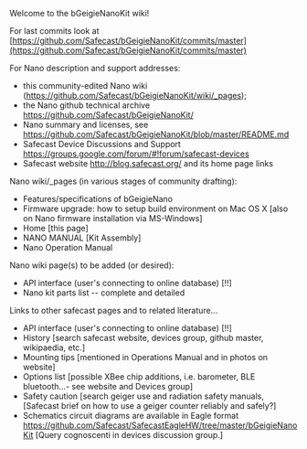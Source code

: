 Welcome to the bGeigieNanoKit wiki!

For last commits look at [https://github.com/Safecast/bGeigieNanoKit/commits/master](https://github.com/Safecast/bGeigieNanoKit/commits/master)

For Nano description and support addresses: 
* this community-edited Nano wiki (https://github.com/Safecast/bGeigieNanoKit/wiki/_pages);
* the Nano github technical archive https://github.com/Safecast/bGeigieNanoKit/
* Nano summary and licenses, see https://github.com/Safecast/bGeigieNanoKit/blob/master/README.md
* Safecast Device Discussions and Support https://groups.google.com/forum/#!forum/safecast-devices 
* Safecast website http://blog.safecast.org/  and its home page links

Nano wiki/_pages (in various stages of community drafting):
* Features/specifications of bGeigieNano
* Firmware upgrade: how to setup build environment on Mac OS X [also on Nano firmware installation via MS-Windows]
* Home   [this page]
* NANO MANUAL [Kit Assembly] 
* Nano Operation Manual 

Nano wiki page(s) to be added (or desired):
* API interface (user's connecting to online database) [!!]
* Nano kit parts list -- complete and detailed

Links to other safecast pages and to related literature...  
* API interface (user's connecting to online database) [!!]
* History [search safecast website, devices group, github master, wikipaedia, etc.]  
* Mounting tips [mentioned in Operations Manual and in photos on website]
* Options list [possible XBee chip additions, i.e. barometer, BLE bluetooth...- see website and Devices group] 
* Safety caution [search geiger use and radiation safety manuals, [Safecast brief on how to use a geiger counter reliably and safely?]
* Schematics circuit diagrams are available in Eagle format https://github.com/Safecast/SafecastEagleHW/tree/master/bGeigieNanoKit [Query cognoscenti in devices discussion group.]
  